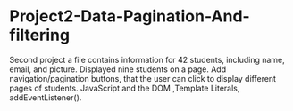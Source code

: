 # Project2-Data-Pagination-And-filtering
 Second project a file contains information for 42 students, including name, email, and picture.
 Displayed nine students on a page. Add navigation/pagination buttons, that the user can click to display different pages of students.
 JavaScript and the DOM ,Template Literals, addEventListener().
 
